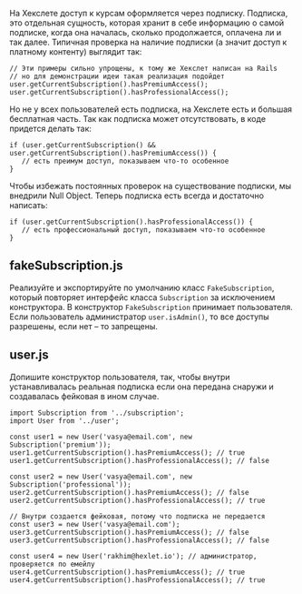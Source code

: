 На Хекслете доступ к курсам оформляется через подписку. Подписка, это отдельная сущность, которая хранит в себе информацию о самой подписке, когда она началась, сколько продолжается, оплачена ли и так далее. Типичная проверка на наличие подписки (а значит доступ к платному контенту) выглядит так:

```
// Эти примеры сильно упрощены, к тому же Хекслет написан на Rails
// но для демонстрации идеи такая реализация подойдет
user.getCurrentSubscription().hasPremiumAccess();
user.getCurrentSubscription().hasProfessionalAccess();
```

Но не у всех пользователей есть подписка, на Хекслете есть и большая бесплатная часть. Так как подписка может отсутствовать, в коде придется делать так:

```
if (user.getCurrentSubscription() && user.getCurrentSubscription().hasPremiumAccess()) {
   // есть преимум доступ, показываем что-то особенное
}
```

Чтобы избежать постоянных проверок на существование подписки, мы внедрили Null Object. Теперь подписка есть всегда и достаточно написать:

```
if (user.getCurrentSubscription().hasProfessionalAccess()) {
   // есть профессиональный доступ, показываем что-то особенное
}
```

## fakeSubscription.js

Реализуйте и экспортируйте по умолчанию класс `FakeSubscription`, который повторяет интерфейс класса `Subscription` за исключением конструктора. В конструктор `FakeSubscription` принимает пользователя. Если пользователь администратор `user.isAdmin()`, то все доступы разрешены, если нет – то запрещены.

## user.js

Допишите конструктор пользователя, так, чтобы внутри устанавливалась реальная подписка если она передана снаружи и создавалась фейковая в ином случае.

```
import Subscription from '../subscription';
import User from '../user';

const user1 = new User('vasya@email.com', new Subscription('premium'));
user1.getCurrentSubscription().hasPremiumAccess(); // true
user1.getCurrentSubscription().hasProfessionalAccess(); // false

const user2 = new User('vasya@email.com', new Subscription('professional'));
user2.getCurrentSubscription().hasPremiumAccess(); // false
user2.getCurrentSubscription().hasProfessionalAccess(); // true

// Внутри создается фейковая, потому что подписка не передается
const user3 = new User('vasya@email.com');
user3.getCurrentSubscription().hasPremiumAccess(); // false
user3.getCurrentSubscription().hasProfessionalAccess(); // false

const user4 = new User('rakhim@hexlet.io'); // администратор, проверяется по емейлу
user4.getCurrentSubscription().hasPremiumAccess(); // true
user4.getCurrentSubscription().hasProfessionalAccess(); // true
```
